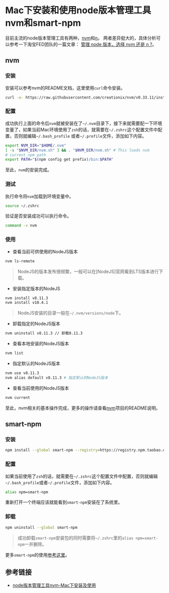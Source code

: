 # Mac下安装和使用node版本管理工具nvm和smart-npm

目前主流的node版本管理工具有两种，[nvm](https://github.com/creationix/nvm)和[n](https://github.com/tj/n)。
两者差异挺大的，具体分析可以参考一下淘宝FED团队的一篇文章： [管理 node 版本，选择 nvm 还是 n ?](http://taobaofed.org/blog/2015/11/17/nvm-or-n/)。

## nvm

### 安装

安装可以参考nvm的README文档，这里使用`curl`命令安装。

```bash
curl -o- https://raw.githubusercontent.com/creationix/nvm/v0.33.11/install.sh | bash
```

### 配置

成功执行上面的命令后`nvm`就被安装在了`~/.nvm`目录下，接下来就需要配一下环境变量了，如果当前Mac环境使用了`zsh`的话，就需要在`~/.zshrc`这个配置文件中配置，否则就编辑`~/.bash_profile`
或者`~/.profile`文件，添加如下内容。

```bash
export NVM_DIR="$HOME/.nvm"
[ -s "$NVM_DIR/nvm.sh" ] && . "$NVM_DIR/nvm.sh" # This loads nvm
# current npm path
export PATH="$(npm config get prefix)/bin:$PATH"
```

至此，`nvm`的安装完成。

### 测试

执行命令将`nvm`加载到环境变量中。

```bash
source ~/.zshrc
```

验证是否安装成功可以执行命令。

```bash
command -v nvm
```

### 使用

* 查看当前可供使用的NodeJS版本

```bash
nvm ls-remote
```

> NodeJS的版本发布很频繁，一般可以在[NodeJS]官网看到LTS版本进行下载。

* 安装指定版本的NodeJS

```bash
nvm install v8.11.3
nvm install v10.4.1
```

> NodeJS安装的目录一般在`~/.nvm/versions/node`下。

* 卸载指定的NodeJS版本

```bash
nvm uninstall v8.11.3 // 卸载8.11.3
```

* 查看本地安装的NodeJS版本

```bash
nvm list
```

* 指定默认的NodeJS版本

```bash
nvm use v8.11.3
nvm alias default v8.11.3 # 指定默认的NodeJS版本
```

* 查看当前使用的NodeJS版本

```bash
nvm current
```

至此，nvm相关的基本操作完成，更多的操作请查看[nvm](https://github.com/creationix/nvm)项目的README说明。

## smart-npm

### 安装

```bash
npm install --global smart-npm --registry=https://registry.npm.taobao.org/
```

### 配置

如果当前使用了`zsh`的话，就需要在`~/.zshrc`这个配置文件中配置，否则就编辑`~/.bash_profile`或者`~/.profile`文件，添加如下内容。

```bash
alias npm=smart-npm
```

重新打开一个终端应该就能看到`smart-npm`安装在了系统里。

### 卸载

```bash
npm uninstall --global smart-npm
```

> 成功卸载`smart-npm`安装包的同时需要将`~/.zshrc`里的`alias npm=smart-npm`一并删除。

更多`smart-npm`的使用[参考这里](https://github.com/qiu8310/smart-npm)。

## 参考链接

* [node版本管理工具nvm-Mac下安装及使用](https://segmentfault.com/a/1190000004404505)
